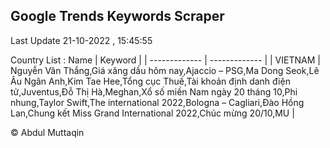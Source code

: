 

## Google Trends Keywords Scraper 
 
Last Update 21-10-2022 , 15:45:55

Country List :
 Name  | Keyword |
| ------------- | ------------- |
| VIETNAM | Nguyễn Văn Thắng,Giá xăng dầu hôm nay,Ajaccio – PSG,Ma Dong Seok,Lê Âu Ngân Anh,Kim Tae Hee,Tổng cục Thuế,Tài khoản định danh điện tử,Juventus,Đỗ Thị Hà,Meghan,Xổ số miền Nam ngày 20 tháng 10,Phi nhung,Taylor Swift,The international 2022,Bologna – Cagliari,Đào Hồng Lan,Chung kết Miss Grand International 2022,Chúc mừng 20/10,MU |



© Abdul Muttaqin 
